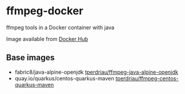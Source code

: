 # ffmpeg-docker

ffmpeg tools in a Docker container with java

Image available from [Docker Hub](https://docs.docker.com/docker-hub/)

## Base images
- fabric8/java-alpine-openjdk  [tperdriau/ffmpeg-java-alpine-openjdk](https://hub.docker.com/repository/docker/tperdriau/ffmpeg-java-alpine-openjdk)
- quay.io/quarkus/centos-quarkus-maven [tperdriau/ffmpeg-centos-quarkus-maven](https://hub.docker.com/repository/docker/tperdriau/ffmpeg-centos-quarkus-maven)
